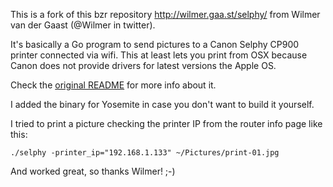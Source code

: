 This is a fork of this bzr repository http://wilmer.gaa.st/selphy/ from Wilmer van der Gaast (@Wilmer in twitter).

It's basically a Go program to send pictures to a Canon Selphy CP900 printer connected via wifi. This at least lets you print from OSX because Canon does not provide drivers for latest versions the Apple OS.

Check the [original README](docs/README-wilmer.md) for more info about it.

I added the binary for Yosemite in case you don't want to build it yourself.

I tried to print a picture checking the printer IP from the router info page like this:
```
./selphy -printer_ip="192.168.1.133" ~/Pictures/print-01.jpg
```

And worked great, so thanks Wilmer! ;-)
